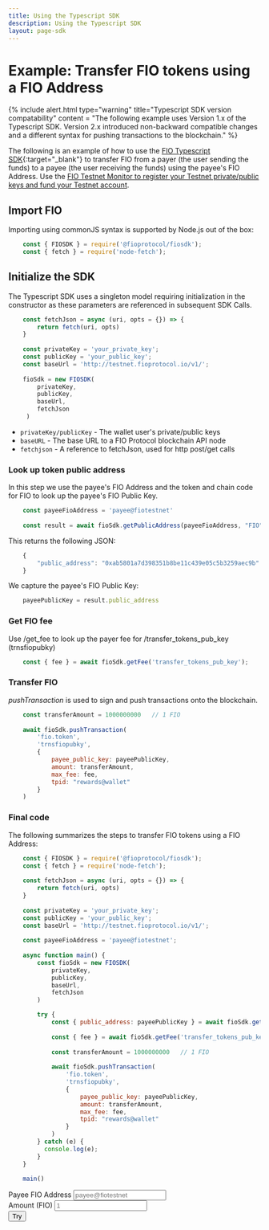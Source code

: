 ```yaml
---
title: Using the Typescript SDK
description: Using the Typescript SDK
layout: page-sdk
---
```

# Example: Transfer FIO tokens using a FIO Address

{% include alert.html type="warning" title="Typescript SDK version compatability" 
content = "The following example uses Version 1.x of the Typescript SDK. Version 2.x introduced non-backward compatible changes and a different syntax for pushing transactions to the blockchain."
%}

The following is an example of how to use the [FIO Typescript SDK](https://github.com/fioprotocol/fiosdk_typescript){:target="_blank"} to transfer FIO from a payer (the user sending the funds) to a payee (the user receiving the funds) using the payee's FIO Address. Use the [FIO Testnet Monitor to register your Testnet private/public keys and fund your Testnet account]({{site.baseurl}}/docs/chain/testnet#integration-testing-with-fio-testnet).

## Import FIO

Importing using commonJS syntax is supported by Node.js out of the box:

```javascript
    const { FIOSDK } = require('@fioprotocol/fiosdk');
    const { fetch } = require('node-fetch');
```

## Initialize the SDK

The Typescript SDK uses a singleton model requiring initialization in the constructor as these parameters are referenced in subsequent SDK Calls.

```javascript
    const fetchJson = async (uri, opts = {}) => {
        return fetch(uri, opts)
    }
    
    const privateKey = 'your_private_key';
    const publicKey = 'your_public_key';
    const baseUrl = 'http://testnet.fioprotocol.io/v1/';
    
    fioSdk = new FIOSDK(
        privateKey,
        publicKey,
        baseUrl,
        fetchJson
     )
```

* `privateKey/publicKey` - The wallet user's private/public keys
* `baseURL` - The base URL to a FIO Protocol blockchain API node
* `fetchjson` - A reference to fetchJson, used for http post/get calls 



### Look up token public address

In this step we use the payee's FIO Address and the token and chain code for FIO to look up the payee's FIO Public Key.

```javascript
    const payeeFioAddress = 'payee@fiotestnet'
    
    const result = await fioSdk.getPublicAddress(payeeFioAddress, "FIO", "FIO")
```

This returns the following JSON:
```javascript
    {
        "public_address": "0xab5801a7d398351b8be11c439e05c5b3259aec9b"
    }
```

We capture the payee's FIO Public Key:

```javascript
    payeePublicKey = result.public_address
```

### Get FIO fee

Use /get_fee to look up the payer fee for /transfer_tokens_pub_key (trnsfiopubky)

```javascript
    const { fee } = await fioSdk.getFee('transfer_tokens_pub_key');
```

### Transfer FIO

*pushTransaction* is used to sign and push transactions onto the blockchain.

```javascript
    const transferAmount = 1000000000   // 1 FIO
    
    await fioSdk.pushTransaction(
        'fio.token',
        'trnsfiopubky',
        {
            payee_public_key: payeePublicKey,
            amount: transferAmount,
            max_fee: fee,
            tpid: "rewards@wallet"
        }
    )
```

### Final code

The following summarizes the steps to transfer FIO tokens using a FIO Address:

```javascript
    const { FIOSDK } = require('@fioprotocol/fiosdk');
    const { fetch } = require('node-fetch');
    
    const fetchJson = async (uri, opts = {}) => {
        return fetch(uri, opts)
    }
    
    const privateKey = 'your_private_key';
    const publicKey = 'your_public_key';
    const baseUrl = 'http://testnet.fioprotocol.io/v1/';
    
    const payeeFioAddress = 'payee@fiotestnet';
    
    async function main() {
        const fioSdk = new FIOSDK(
            privateKey,
            publicKey,
            baseUrl,
            fetchJson
        )

        try {
            const { public_address: payeePublicKey } = await fioSdk.getPublicAddress(payeeFioAddress, "FIO", "FIO")
        
            const { fee } = await fioSdk.getFee('transfer_tokens_pub_key');
        
            const transferAmount = 1000000000   // 1 FIO
        
            await fioSdk.pushTransaction(
                'fio.token',
                'trnsfiopubky',
                {
                    payee_public_key: payeePublicKey,
                    amount: transferAmount,
                    max_fee: fee,
                    tpid: "rewards@wallet"
                }
            )
        } catch (e) {
          console.log(e);
        }
    }
    
    main()
```

<div class="row position-relative">
    <div class="col-6">
        <div class="form-group">
            <label for="transfer-payee">Payee FIO Address</label>
            <input type="text" class="form-control" id="transfer-payee" placeholder="payee@fiotestnet">
        </div>
        <div class="form-group">
            <label for="transfer-amount">Amount (FIO)</label>
            <input type="number" class="form-control" id="transfer-amount" placeholder="1">
        </div>
        <button id="try-transfer" class="btn btn-default btn--blue">Try</button>
    </div>
    <div id="spinner" class="fa-3x d-none" role="status">
        <i class="fas fa-spinner fa-spin"></i>
    </div>
</div>
